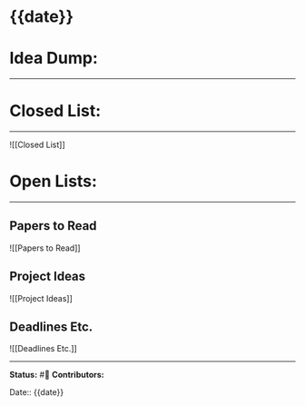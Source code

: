 # {{date}}
# Idea Dump:
---


# Closed List:
---
![[Closed List]]

# Open Lists:
---
## Papers to Read
![[Papers to Read]]


## Project Ideas
![[Project Ideas]]

## Deadlines Etc.
![[Deadlines Etc.]]

 
---
**Status:**
#📅 
**Contributors:**

Date:: {{date}}
